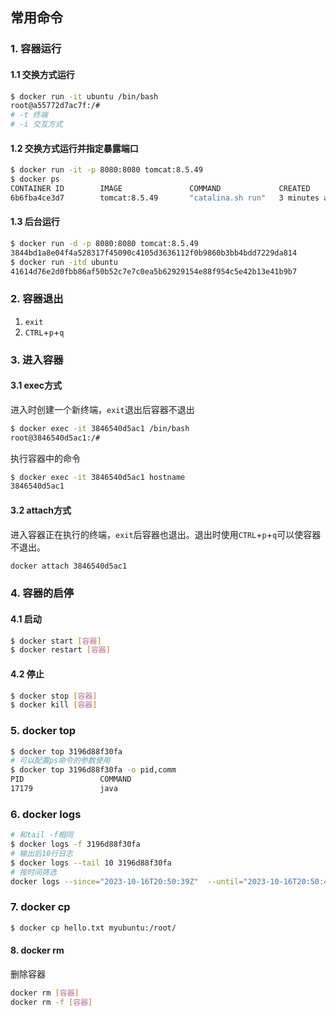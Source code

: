 ## 常用命令

### 1. 容器运行

#### 1.1 交换方式运行

```bash
$ docker run -it ubuntu /bin/bash
root@a55772d7ac7f:/#
# -t 终端
# -i 交互方式
```

#### 1.2 交换方式运行并指定暴露端口

```bash
$ docker run -it -p 8080:8080 tomcat:8.5.49
$ docker ps
CONTAINER ID        IMAGE               COMMAND             CREATED             STATUS              PORTS                    NAMES
6b6fba4ce3d7        tomcat:8.5.49       "catalina.sh run"   3 minutes ago       Up 3 minutes        0.0.0.0:8080->8080/tcp   flamboyant_greider
```

#### 1.3 后台运行

```bash
$ docker run -d -p 8080:8080 tomcat:8.5.49
3844bd1a8e04f4a528317f45090c4105d3636112f0b9860b3bb4bdd7229da814
$ docker run -itd ubuntu
41614d76e2d0fbb86af50b52c7e7c0ea5b62929154e88f954c5e42b13e41b9b7
```

### 2. 容器退出

1. `exit`
2. `CTRL`+`p`+`q`

### 3. 进入容器

#### 3.1 exec方式

进入时创建一个新终端，`exit`退出后容器不退出

```bash
$ docker exec -it 3846540d5ac1 /bin/bash
root@3846540d5ac1:/# 
```

执行容器中的命令

```bash
$ docker exec -it 3846540d5ac1 hostname
3846540d5ac1
```

#### 3.2 attach方式

进入容器正在执行的终端，`exit`后容器也退出。退出时使用`CTRL`+`p`+`q`可以使容器不退出。

```bash
docker attach 3846540d5ac1
```

### 4. 容器的启停

#### 4.1 启动

```bash
$ docker start [容器]
$ docker restart [容器]
```

#### 4.2 停止

```bash
$ docker stop [容器]
$ docker kill [容器]
```

### 5. docker top

```bash
$ docker top 3196d88f30fa
# 可以配置ps命令的参数使用
$ docker top 3196d88f30fa -o pid,comm
PID                 COMMAND
17179               java
```

### 6. docker logs

```bash
# 和tail -f相同
$ docker logs -f 3196d88f30fa
# 输出后10行日志
$ docker logs --tail 10 3196d88f30fa
# 按时间筛选
docker logs --since="2023-10-16T20:50:39Z"  --until="2023-10-16T20:50:40Z" 3196d88f30fa
```

### 7. docker cp

```bash
$ docker cp hello.txt myubuntu:/root/
```

#### 8. docker rm

删除容器

```bash
docker rm [容器]
docker rm -f [容器]
```

